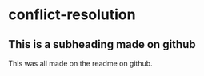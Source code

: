 # conflict-resolution

## This is a subheading made on github
This was all made on the readme on github.
